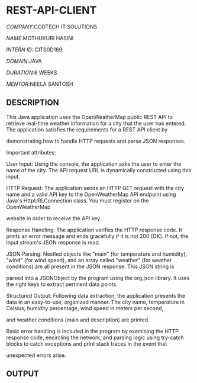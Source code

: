 # REST-API-CLIENT

*COMPANY*:CODTECH IT SOLUTIONS

*NAME*:MOTHUKURI HASINI

*INTERN ID*::CITS0D169

*DOMAIN*:JAVA

*DURATION*:6 WEEKS

*MENTOR*:NEELA SANTOSH

## DESCRIPTION ##

This Java application uses the OpenWeatherMap public REST API to retrieve real-time weather information for a city that the user has entered. The application satisfies the requirements for a REST API client by 

demonstrating how to handle HTTP requests and parse JSON responses.

Important attributes:

User Input: Using the console, the application asks the user to enter the name of the city. The API request URL is dynamically constructed using this input.

HTTP Request: The application sends an HTTP GET request with the city name and a valid API key to the OpenWeatherMap API endpoint using Java's HttpURLConnection class. You must register on the OpenWeatherMap 

website in order to receive the API key.

Response Handling: The application verifies the HTTP response code. It prints an error message and ends gracefully if it is not 200 (OK). If not, the input stream's JSON response is read.

JSON Parsing: Nestled objects like "main" (for temperature and humidity), "wind" (for wind speed), and an array called "weather" (for weather conditions) are all present in the JSON response. This JSON string is 

parsed into a JSONObject by the program using the org.json library. It uses the right keys to extract pertinent data points.

Structured Output: Following data extraction, the application presents the data in an easy-to-use, organized manner. The city name, temperature in Celsius, humidity percentage, wind speed in meters per second, 

and weather conditions (main and description) are printed.

Basic error handling is included in the program by examining the HTTP response code, encircling the network, and parsing logic using try-catch blocks to catch exceptions and print stack traces in the event that 

unexpected errors arise.

## OUTPUT ##



